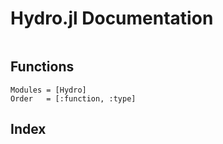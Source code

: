 # Hydro.jl Documentation

```@contents
```

## Functions

```@autodocs
Modules = [Hydro]
Order   = [:function, :type]
```

## Index

```@index
```
